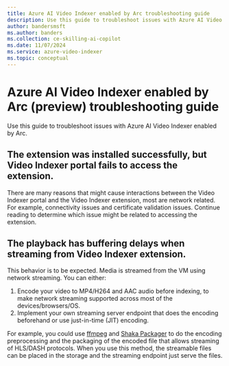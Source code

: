 ```yaml
---
title: Azure AI Video Indexer enabled by Arc troubleshooting guide  
description: Use this guide to troubleshoot issues with Azure AI Video Indexer enabled by Arc.
author: bandersmsft
ms.author: banders
ms.collection: ce-skilling-ai-copilot
ms.date: 11/07/2024
ms.service: azure-video-indexer
ms.topic: conceptual
---
```


# Azure AI Video Indexer enabled by Arc (preview) troubleshooting guide

Use this guide to troubleshoot issues with Azure AI Video Indexer enabled by Arc.

## The extension was installed successfully, but Video Indexer portal fails to access the extension.

There are many reasons that might cause interactions between the Video Indexer portal and the Video Indexer extension, most are network related. For example, connectivity issues and certificate validation issues. Continue reading to determine which issue might be related to accessing the extension.
 
## The playback has buffering delays when streaming from Video Indexer extension.

This behavior is to be expected. Media is streamed from the VM using network streaming. You can either: 

1. Encode your video to MP4/H264 and AAC audio before indexing, to make network streaming supported across most of the devices/browsers/OS.
1. Implement your own streaming server endpoint that does the encoding beforehand or use just-in-time (JIT) encoding.

For example, you could use [ffmpeg](https://ffmpeg.org/) and [Shaka Packager](https://github.com/shaka-project/shaka-packager) to do the encoding preprocessing and the packaging of the encoded file that allows streaming of HLS/DASH protocols. When you use this method, the streamable files can be placed in the storage and the streaming endpoint just serve the files. 
